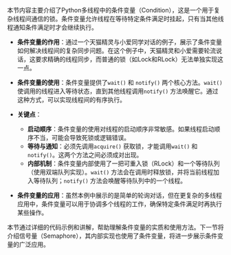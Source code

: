 本节内容主要介绍了Python多线程中的条件变量（Condition），这是一个用于复杂线程间通信的锁。条件变量允许线程在等待特定条件满足时挂起，只有当其他线程通知条件满足时才会继续执行。

- **条件变量的作用**：通过一个天猫精灵与小爱同学对话的例子，展示了条件变量如何解决线程间的复杂同步问题。在这个例子中，天猫精灵和小爱需要轮流说话，这要求精确的线程同步，而普通的锁（如Lock和RLock）无法单独实现这一点。

- **条件变量的使用**：条件变量提供了`wait()` 和 `notify()` 两个核心方法。`wait()` 使调用的线程进入等待状态，直到其他线程调用`notify()` 方法唤醒它。通过这种方式，可以实现线程间的有序执行。

- **关键点**：
  - **启动顺序**：条件变量的使用对线程的启动顺序非常敏感。如果线程启动顺序不当，可能会导致死锁或逻辑错误。
  - **等待与通知**：必须先调用`acquire()` 获取锁，才能调用`wait()` 和 `notify()`。这两个方法之间必须成对出现。
  - **内部机制**：条件变量内部使用了一把可重入锁（RLock）和一个等待队列（使用双端队列实现）。`wait()` 方法会在调用时释放锁，并将当前线程加入等待队列；`notify()` 方法会唤醒等待队列中的一个线程。

- **条件变量的应用**：虽然本例中展示的是简单的轮询对话，但在更复杂的多线程应用中，条件变量可以用于协调多个线程的工作，确保特定条件满足时再执行某些操作。

本节通过详细的代码示例和讲解，帮助理解条件变量的实质和使用方法。下一节将介绍信号量（Semaphore），其内部实现也使用了条件变量，将进一步展示条件变量的广泛应用。